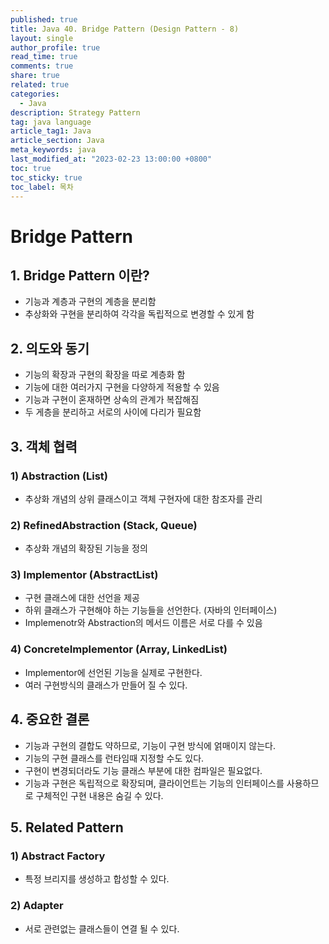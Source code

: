 ```yaml
---
published: true
title: Java 40. Bridge Pattern (Design Pattern - 8)
layout: single
author_profile: true
read_time: true
comments: true
share: true
related: true
categories:
  - Java
description: Strategy Pattern
tag: java language
article_tag1: Java
article_section: Java
meta_keywords: java
last_modified_at: "2023-02-23 13:00:00 +0800"
toc: true
toc_sticky: true
toc_label: 목차
---
```


# Bridge Pattern

## 1. Bridge Pattern 이란?

- 기능과 계층과 구현의 계층을 분리함
- 추상화와 구현을 분리하여 각각을 독립적으로 변경할 수 있게 함

## 2. 의도와 동기

- 기능의 확장과 구현의 확장을 따로 계층화 함
- 기능에 대한 여러가지 구현을 다양하게 적용할 수 있음
- 기능과 구현이 혼재하면 상속의 관계가 복잡해짐
- 두 게층을 분리하고 서로의 사이에 다리가 필요함

## 3. 객체 협력

### 1) Abstraction (List)

- 추상화 개념의 상위 클래스이고 객체 구현자에 대한 참조자를 관리

### 2) RefinedAbstraction (Stack, Queue)

- 추상화 개념의 확장된 기능을 정의

### 3) Implementor (AbstractList)

- 구현 클래스에 대한 선언을 제공
- 하위 클래스가 구현해야 하는 기능들을 선언한다. (자바의 인터페이스)
- Implemenotr와 Abstraction의 메서드 이름은 서로 다를 수 있음

### 4) ConcreteImplementor (Array, LinkedList)

- Implementor에 선언된 기능을 실제로 구현한다.
- 여러 구현방식의 클래스가 만들어 질 수 있다.

## 4. 중요한 결론

- 기능과 구현의 결합도 약하므로, 기능이 구현 방식에 얽매이지 않는다.
- 기능의 구현 클래스를 런타임때 지정할 수도 있다.
- 구현이 변경되더라도 기능 클래스 부분에 대한 컴파일은 필요없다.
- 기능과 구현은 독립적으로 확장되며, 클라이언트는 기능의 인터페이스를 사용하므로 구체적인 구현 내용은 숨길 수 있다.

## 5. Related Pattern

### 1) Abstract Factory

- 특정 브리지를 생성하고 합성할 수 있다.

### 2) Adapter

- 서로 관련없는 클래스들이 연결 될 수 있다.
